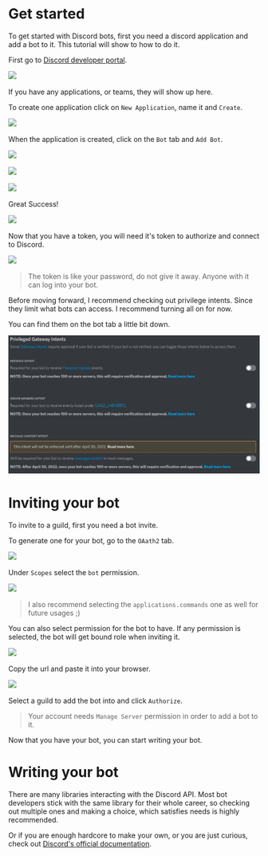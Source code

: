 # Get started

To get started with Discord bots, first you need a discord application and add a bot to it. This tutorial will show to
how to do it.

First go to [Discord developer portal](https://discord.com/developers/applications).

![](assets/getting_started_0000.png)

If you have any applications, or teams, they will show up here.

To create one application click on `New Application`, name it and `Create`.

![](assets/getting_started_0001.png)

When the application is created, click on the `Bot` tab and `Add Bot`.

![](assets/getting_started_0002.png)

![](assets/getting_started_0003.png)

![](assets/getting_started_0004.png)

Great Success!

![](assets/getting_started_0005.png)

Now that you have a token, you will need it's token to authorize and connect to Discord.

![](assets/getting_started_0006.png)

> The token is like your password, do not give it away. Anyone with it can log into your bot.

Before moving forward, I recommend checking out privilege intents. Since they limit what bots can access. I recommend
turning all on for now.

You can find them on the bot tab a little bit down.

![](assets/getting_started_0007.gif)

# Inviting your bot

To invite to a guild, first you need a bot invite.

To generate one for your bot, go to the `OAath2` tab.

![](assets/getting_started_0008.png)

Under `Scopes` select the `bot` permission.

![](assets/getting_started_0009.png)

> I also recommend selecting the `applications.commands` one as well for future usages ;)

You can also select permission for the bot to have. If any permission is selected, the bot will get bound role when
inviting it.

![](assets/getting_started_0010.png)

Copy the url and paste it into your browser.

![](assets/getting_started_0011.png)

Select a guild to add the bot into and click `Authorize`.

> Your account needs `Manage Server` permission in order to add a bot to it.

Now that you have your bot, you can start writing your bot.

# Writing your bot

There are many libraries interacting with the Discord API. Most bot developers stick with the same library for their
whole career, so checking out multiple ones and making a choice, which satisfies needs is highly recommended.

Or if you are enough hardcore to make your own, or you are just curious, check out
[Discord's official documentation](https://discord.com/developers/docs/intro).
